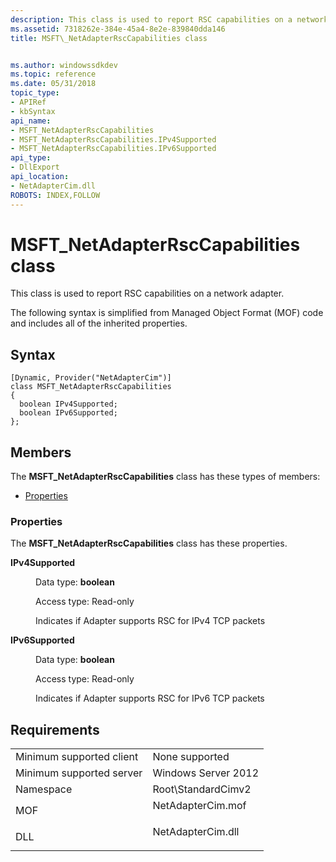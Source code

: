 ```yaml
---
description: This class is used to report RSC capabilities on a network adapter.
ms.assetid: 7318262e-384e-45a4-8e2e-839840dda146
title: MSFT\_NetAdapterRscCapabilities class


ms.author: windowssdkdev
ms.topic: reference
ms.date: 05/31/2018
topic_type: 
- APIRef
- kbSyntax
api_name: 
- MSFT_NetAdapterRscCapabilities
- MSFT_NetAdapterRscCapabilities.IPv4Supported
- MSFT_NetAdapterRscCapabilities.IPv6Supported
api_type: 
- DllExport
api_location: 
- NetAdapterCim.dll
ROBOTS: INDEX,FOLLOW
---
```


# MSFT\_NetAdapterRscCapabilities class

This class is used to report RSC capabilities on a network adapter.

The following syntax is simplified from Managed Object Format (MOF) code and includes all of the inherited properties.

## Syntax

``` syntax
[Dynamic, Provider("NetAdapterCim")]
class MSFT_NetAdapterRscCapabilities
{
  boolean IPv4Supported;
  boolean IPv6Supported;
};
```

## Members

The **MSFT\_NetAdapterRscCapabilities** class has these types of members:

-   [Properties](#properties)

### Properties

The **MSFT\_NetAdapterRscCapabilities** class has these properties.

<dl> <dt>

**IPv4Supported**
</dt> <dd> <dl> <dt>

Data type: **boolean**
</dt> <dt>

Access type: Read-only
</dt> </dl>

Indicates if Adapter supports RSC for IPv4 TCP packets

</dd> <dt>

**IPv6Supported**
</dt> <dd> <dl> <dt>

Data type: **boolean**
</dt> <dt>

Access type: Read-only
</dt> </dl>

Indicates if Adapter supports RSC for IPv6 TCP packets

</dd> </dl>

## Requirements



|                                     |                                                                                              |
|-------------------------------------|----------------------------------------------------------------------------------------------|
| Minimum supported client<br/> | None supported<br/>                                                                    |
| Minimum supported server<br/> | Windows Server 2012<br/>                                                               |
| Namespace<br/>                | Root\\StandardCimv2<br/>                                                               |
| MOF<br/>                      | <dl> <dt>NetAdapterCim.mof</dt> </dl> |
| DLL<br/>                      | <dl> <dt>NetAdapterCim.dll</dt> </dl> |



 

 




